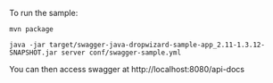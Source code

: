 To run the sample:

```
mvn package

java -jar target/swagger-java-dropwizard-sample-app_2.11-1.3.12-SNAPSHOT.jar server conf/swagger-sample.yml

```

You can then access swagger at http://localhost:8080/api-docs

